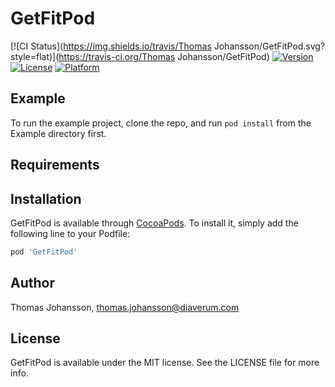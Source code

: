 # GetFitPod

[![CI Status](https://img.shields.io/travis/Thomas Johansson/GetFitPod.svg?style=flat)](https://travis-ci.org/Thomas Johansson/GetFitPod)
[![Version](https://img.shields.io/cocoapods/v/GetFitPod.svg?style=flat)](https://cocoapods.org/pods/GetFitPod)
[![License](https://img.shields.io/cocoapods/l/GetFitPod.svg?style=flat)](https://cocoapods.org/pods/GetFitPod)
[![Platform](https://img.shields.io/cocoapods/p/GetFitPod.svg?style=flat)](https://cocoapods.org/pods/GetFitPod)

## Example

To run the example project, clone the repo, and run `pod install` from the Example directory first.

## Requirements

## Installation

GetFitPod is available through [CocoaPods](https://cocoapods.org). To install
it, simply add the following line to your Podfile:

```ruby
pod 'GetFitPod'
```

## Author

Thomas Johansson, thomas.johansson@diaverum.com

## License

GetFitPod is available under the MIT license. See the LICENSE file for more info.
